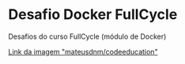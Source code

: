 # Desafio Docker FullCycle

Desafios do curso FullCycle (módulo de Docker)

[Link da imagem "mateusdnm/codeeducation"](https://hub.docker.com/repository/docker/mateusdnm/codeeducation)
